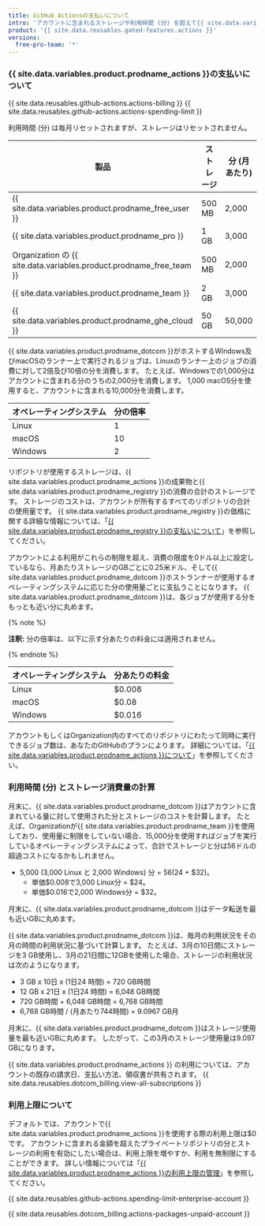 ```yaml
---
title: GitHub Actionsの支払いについて
intro: 'アカウントに含まれるストレージや利用時間 (分) を超えて{{ site.data.variables.product.prodname_actions }}を使用したい場合は、追加の使用分が請求されます。'
product: '{{ site.data.reusables.gated-features.actions }}'
versions:
  free-pro-team: '*'
---
```


### {{ site.data.variables.product.prodname_actions }}の支払いについて

{{ site.data.reusables.github-actions.actions-billing }} {{ site.data.reusables.github-actions.actions-spending-limit }}

利用時間 (分) は毎月リセットされますが、ストレージはリセットされません。

| 製品                                                                    | ストレージ  | 分 (月あたり) |
| --------------------------------------------------------------------- | ------ | -------- |
| {{ site.data.variables.product.prodname_free_user }}                | 500 MB | 2,000    |
| {{ site.data.variables.product.prodname_pro }}                        | 1 GB   | 3,000    |
| Organization の {{ site.data.variables.product.prodname_free_team }} | 500 MB | 2,000    |
| {{ site.data.variables.product.prodname_team }}                       | 2 GB   | 3,000    |
| {{ site.data.variables.product.prodname_ghe_cloud }}                | 50 GB  | 50,000   |

{{ site.data.variables.product.prodname_dotcom }}がホストするWindows及びmacOSのランナー上で実行されるジョブは、Linuxのランナー上のジョブの消費に対して2倍及び10倍の分を消費します。 たとえば、Windowsでの1,000分はアカウントに含まれる分のうちの2,000分を消費します。 1,000 macOS分を使用すると、アカウントに含まれる10,000分を消費します。

| オペレーティングシステム | 分の倍率 |
| ------------ | ---- |
| Linux        | 1    |
| macOS        | 10   |
| Windows      | 2    |

リポジトリが使用するストレージは、{{ site.data.variables.product.prodname_actions }}の成果物と{{ site.data.variables.product.prodname_registry }}の消費の合計のストレージです。 ストレージのコストは、アカウントが所有するすべてのリポジトリの合計の使用量です。 {{ site.data.variables.product.prodname_registry }}の価格に関する詳細な情報については、「[{{ site.data.variables.product.prodname_registry }}の支払いについて](/github/setting-up-and-managing-billing-and-payments-on-github/about-billing-for-github-packages)」を参照してください。

 アカウントによる利用がこれらの制限を超え、消費の限度を0ドル以上に設定しているなら、月あたりストレージのGBごとに0.25米ドル、そして{{ site.data.variables.product.prodname_dotcom }}ホストランナーが使用するオペレーティングシステムに応じた分の使用量ごとに支払うことになります。 {{ site.data.variables.product.prodname_dotcom }}は、各ジョブが使用する分をもっとも近い分に丸めます。

{% note %}

**注釈:** 分の倍率は、以下に示す分あたりの料金には適用されません。

{% endnote %}

| オペレーティングシステム | 分あたりの料金 |
| ------------ | ------- |
| Linux        | $0.008  |
| macOS        | $0.08   |
| Windows      | $0.016  |

アカウントもしくはOrganization内のすべてのリポジトリにわたって同時に実行できるジョブ数は、あなたのGitHubのプランによります。 詳細については、「[{{ site.data.variables.product.prodname_actions }}について](/actions/automating-your-workflow-with-github-actions/about-github-actions/#usage-limits)」を参照してください。

### 利用時間 (分) とストレージ消費量の計算

月末に、{{ site.data.variables.product.prodname_dotcom }}はアカウントに含まれている量に対して使用された分とストレージのコストを計算します。 たとえば、Organizationが{{ site.data.variables.product.prodname_team }}を使用しており、使用量に制限をしていない場合、15,000分を使用すればジョブを実行しているオペレーティングシステムによって、合計でストレージと分は56ドルの超過コストになるかもしれません。

- 5,000 (3,000 Linux と 2,000 Windows) 分 = $56 ($24 + $32)。
  - 単価$0.008で3,000 Linux分 = $24。
  - 単価$0.016で2,000 Windows分 = $32。

月末に、{{ site.data.variables.product.prodname_dotcom }}はデータ転送を最も近いGBに丸めます。

{{ site.data.variables.product.prodname_dotcom }}は、毎月の利用状況をその月の時間の利用状況に基づいて計算します。 たとえば、3月の10日間にストレージを3 GB使用し、3月の21日間に12GBを使用した場合、ストレージの利用状況は次のようになります。

- 3 GB x 10日 x (1日24 時間) = 720 GB時間
- 12 GB x 21日 x (1日24 時間) = 6,048 GB時間
- 720 GB時間 + 6,048 GB時間 = 6,768 GB時間
- 6,768 GB時間 / (月あたり744時間) = 9.0967 GB月

月末に、{{ site.data.variables.product.prodname_dotcom }}はストレージ使用量を最も近いGBに丸めます。 したがって、この3月のストレージ使用量は9.097 GBになります。

{{ site.data.variables.product.prodname_actions }} の利用については、アカウントの既存の請求日、支払い方法、領収書が共有されます。 {{ site.data.reusables.dotcom_billing.view-all-subscriptions }}

### 利用上限について

デフォルトでは、アカウントで{{ site.data.variables.product.prodname_actions }}を使用する際の利用上限は$0です。 アカウントに含まれる金額を超えたプライベートリポジトリの分とストレージの利用を有効にしたい場合は、利用上限を増やすか、利用を無制限にすることができます。 詳しい情報については「[{{ site.data.variables.product.prodname_actions }}の利用上限の管理](/github/setting-up-and-managing-billing-and-payments-on-github/managing-your-spending-limit-for-github-actions)」を参照してください。

{{ site.data.reusables.github-actions.spending-limit-enterprise-account }}

{{ site.data.reusables.dotcom_billing.actions-packages-unpaid-account }}
